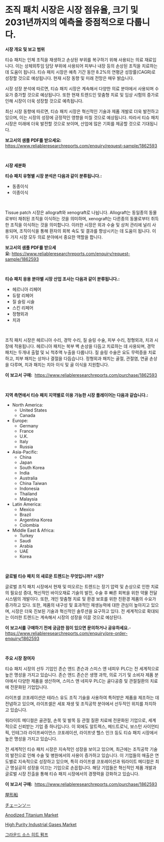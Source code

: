 <p><h1>조직 패치 시장은 시장 점유율, 크기 및 2031년까지의 예측을 중점적으로 다룹니다.</h1></p><p><strong>시장 개요 및 보고 범위</strong></p>
<p><p>티슈 패치는 인체 조직을 재생하고 손상된 부위를 복구하기 위해 사용되는 의료 재료입니다. 이는 상체외투임 담당 부위에 사용되어 피부나 내장 등의 손상된 조직을 치료하는 데 도움이 됩니다. 티슈 패치 시장은 예측 기간 동안 8.2%의 연평균 성장률(CAGR)로 성장할 것으로 예상됩니다. 현재 시장 동향 및 미래 전망은 매우 밝습니다. </p><p>시장 성장 분석에 따르면, 티슈 패치 시장은 계속해서 다양한 의료 분야에서 사용되며 수요가 증가할 것으로 예상됩니다. 또한 현재 트렌드인 맞춤형 치료 및 임상 시험의 증가로 인해 시장이 더욱 성장할 것으로 예측됩니다. </p><p>최신 시장 동향에 따르면, 티슈 패치 시장은 혁신적인 기술과 제품 개발로 더욱 발전하고 있으며, 이는 시장의 성장에 긍정적인 영향을 미칠 것으로 예상됩니다. 따라서 티슈 패치 시장은 미래에 더욱 발전할 것으로 보이며, 산업에 많은 기회를 제공할 것으로 기대됩니다.</p></p>
<p><strong>보고서의 샘플 PDF를 받으세요:</strong> <a href="https://www.reliableresearchreports.com/enquiry/request-sample/1862593">https://www.reliableresearchreports.com/enquiry/request-sample/1862593</a></p>
<p>&nbsp;</p>
<p><strong>시장 세분화</strong></p>
<p><strong>티슈 패치 유형별 시장 분석은 다음과 같이 분류됩니다.:</strong></p>
<p><ul><li>동종이식</li><li>이종이식</li></ul></p>
<p>&nbsp;</p>
<p><p>Tissue patch 시장은 allograft와 xenograft로 나뉩니다. Allograft는 동일종의 동물로부터 채취된 조직을 이식하는 것을 의미하며, xenograft는 다른종의 동물로부터 취득한 조직을 이식하는 것을 의미합니다. 이러한 시장은 외과 수술 및 상처 관리에 널리 사용되며, 조직이식을 통해 환자의 회복 속도 및 결과를 향상시키는 데 도움이 됩니다. 이 두 가지 시장 모두 의료 분야에서 중요한 역할을 합니다.</p></p>
<p><strong>보고서의 샘플 PDF를 받으세요:</strong>&nbsp;<a href="https://www.reliableresearchreports.com/enquiry/request-sample/1862593">https://www.reliableresearchreports.com/enquiry/request-sample/1862593</a></p>
<p>&nbsp;</p>
<p><strong> 티슈 패치 응용 분야별 시장 산업 조사는 다음과 같이 분류됩니다.:</strong></p>
<p><ul><li>헤르니아 리페어</li><li>듀랄 리페어</li><li>질 슬링 시술</li><li>스킨 리페어</li><li>정형외과</li><li>치과</li></ul></p>
<p>&nbsp;</p>
<p><p>조직 패치 시장은 헤르니아 수리, 경막 수리, 질 슬링 수술, 피부 수리, 정형외과, 치과 시장에 적용됩니다. 헤르니아 패치는 복부 벽 손상을 다듬고 치료하는 데 사용되며, 경막 패치는 두개내 출혈 및 뇌 척추액 누출을 다룹니다. 질 슬링 수술은 요도 무력증을 치료하고, 피부 패치는 상처나 결절을 다듬습니다. 정형외과 패치는 골절, 관절염, 연골 손상을 다루며, 치과 패치는 치아 이식 및 골 이식을 지원합니다.</p></p>
<p><strong>이 보고서 구매:</strong>&nbsp; <a href="https://www.reliableresearchreports.com/purchase/1862593">https://www.reliableresearchreports.com/purchase/1862593</a></p>
<p>&nbsp;</p>
<p><strong>지역 측면에서 티슈 패치 지역별로 이용 가능한 시장 플레이어는 다음과 같습니다.:</strong></p>
<p><ul>
    <li>
        North America:
        <ul>
            <li>United States</li>
            <li>Canada</li>
        </ul>
    </li>
    <li>
        Europe:
        <ul>
            <li>Germany</li>
            <li>France</li>
            <li>U.K.</li>
            <li>Italy</li>
            <li>Russia</li>
        </ul>
    </li>
    <li>
        Asia-Pacific:
        <ul>
            <li>China</li>
            <li>Japan</li>
            <li>South Korea</li>
            <li>India</li>
            <li>Australia</li>
            <li>China Taiwan</li>
            <li>Indonesia</li>
            <li>Thailand</li>
            <li>Malaysia</li>
        </ul>
    </li>
    <li>
        Latin America:
        <ul>
            <li>Mexico</li>
            <li>Brazil</li>
            <li>Argentina Korea</li>
            <li>Colombia</li>
        </ul>
    </li>
    <li>
        Middle East & Africa:
        <ul>
            <li>Turkey</li>
            <li>Saudi</li>
            <li>Arabia</li>
            <li>UAE</li>
            <li>Korea</li>
        </ul>
    </li>
    </ul></p>
<p>&nbsp;</p>
<p><strong>글로벌 티슈 패치 의 새로운 트렌드는 무엇입니까? 시장?</strong></p>
<p><p>글로벌 조직 패치 시장에서 현재 및 떠오르는 트렌드는 장기 압력 및 손상으로 인한 치료의 필요성 증대, 혁신적인 바이오재료 기술의 발전, 수술 후 빠른 회복을 위한 약물 전달 시스템의 개발이다. 또한, 개인 맞춤형 치료 및 환경 보호를 위한 친환경 제품의 수요가 증가하고 있다. 또한, 제품의 내구성 및 효과적인 재생능력에 대한 관심이 높아지고 있으며, 시장은 더욱 진보된 기술과 혁신적인 솔루션을 요구하고 있다. 전 세계적으로 확대되는 이러한 트렌드는 계속해서 시장의 성장을 이끌 것으로 예상된다.</p></p>
<p><strong>이 보고서를 구매하기 전에 궁금한 점이 있으면 문의하거나 공유하세요.</strong>- <a href="https://www.reliableresearchreports.com/enquiry/pre-order-enquiry/1862593">https://www.reliableresearchreports.com/enquiry/pre-order-enquiry/1862593</a></p>
<p>&nbsp;</p>
<p><strong>주요 시장 참여자</strong></p>
<p><p>티슈 패치 시장의 선두 기업인 존슨 앤드 존슨과 스미스 앤 네피우 PLC는 전 세계적으로 높은 명성을 가지고 있습니다. 존슨 앤드 존슨은 생명 과학, 의료 기기 및 소비자 제품 분야에서 다양한 제품을 생산하며, 스미스 앤 네피우 PLC는 골다공증 및 관절질환의 치료에 전문화된 기업입니다.</p><p>라이프셀 코포레이션은 테라스 유도 조직 기술을 사용하여 특허받은 제품을 제조하는 데 전념하고 있으며, 라이프셀은 세포 재생 및 조직공학 분야에서 선두적인 위치를 차지하고 있습니다.</p><p>워라이트 메디컬은 골관절, 손목 및 발목 등 관절 질환 치료에 전문화된 기업으로, 세계적으로 신뢰받는 기업 중 하나입니다. 이 외에도 알트렉스, 메드트로닉, 보스턴 사이언티픽, 인테그라 라이프싸이언스 코포레이션, 라이프넷 헬스 인크 등도 티슈 패치 시장에서 높은 명성을 가지고 있습니다.</p><p>전 세계적인 티슈 패치 시장은 지속적인 성장을 보이고 있으며, 최근에는 조직공학 기술의 발전으로 인해 수술 및 병원에서의 사용이 증가하고 있습니다. 이 기업들의 매출은 연도별로 지속적으로 성장하고 있으며, 특히 라이프셀 코포레이션과 워라이트 메디컬은 최근 명실공히 성장을 이끄는 기업으로 손꼽힙니다. 해당 기업들은 혁신적인 제품 개발과 글로벌 시장 진출을 통해 티슈 패치 시장에서의 경쟁력을 강화하고 있습니다.</p></p>
<p><strong>이 보고서 구매:</strong>&nbsp;&nbsp;<a href="https://www.reliableresearchreports.com/purchase/1862593">https://www.reliableresearchreports.com/purchase/1862593</a></p>
<p><p><a href="https://medium.com/@verniebarton2023/%E3%83%8F%E3%82%A6%E3%82%B9%E3%83%9C%E3%83%BC%E3%83%88%E5%B8%82%E5%A0%B4%E3%81%AF-%E5%B8%82%E5%A0%B4%E3%82%B7%E3%82%A7%E3%82%A2-%E5%B8%82%E5%A0%B4%E5%8B%95%E5%90%91-%E5%B8%82%E5%A0%B4%E6%88%90%E9%95%B7%E3%81%AB%E9%96%A2%E3%81%99%E3%82%8B%E6%83%85%E5%A0%B1%E3%82%92%E6%8F%90%E4%BE%9B%E3%81%97%E3%81%BE%E3%81%99-ff7dc0576925?postPublishedType=initial">屋形船</a></p><p><a href="https://medium.com/@lillianamurazik2023/%E3%83%81%E3%82%A7%E3%83%BC%E3%83%B3%E3%82%BD%E3%83%BC%E3%83%9E%E3%83%BC%E3%82%B1%E3%83%83%E3%83%88%E3%81%AE%E5%88%86%E6%9E%90-%E3%82%B0%E3%83%AD%E3%83%BC%E3%83%90%E3%83%AB%E6%A5%AD%E7%95%8C%E3%81%AE%E5%B1%95%E6%9C%9B%E3%81%A8%E4%BA%88%E6%B8%AC-2024%E5%B9%B4%E3%81%8B%E3%82%892031%E5%B9%B4-394a3dc448ae">チェーンソー</a></p><p><a href="https://issuu.com/reportprime-2/docs/anodized-titanium-market-size-2030.pptx">Anodized Titanium Market</a></p><p><a href="https://boundless-drawbridge-702.notion.site/High-Purity-Industrial-Gases-Market-Research-Report-The-Key-To-Successful-Business-Strategy-Forecas-d5c3224b51624a96931aba6f2f91406c">High Purity Industrial Gases Market</a></p><p><a href="https://github.com/crfsywufhm81415/Market-Research-Report-List-1/blob/main/5008625191956.md">그라운드 소스 히트 펌프</a></p></p>
